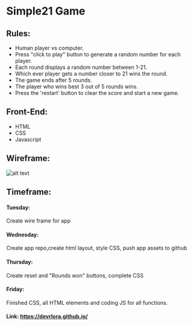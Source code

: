 # Simple21 Game

## Rules:
* Human player vs computer.
* Press "click to play" button to generate a random number for each player.
* Each round displays a random number between 1-21.
* Which ever player gets a number closer to 21 wins the round.
* The game ends after 5 rounds.
* The player who wins best 3 out of 5 rounds wins.
* Press the 'restart' button to clear the score and start a new game.

## Front-End:
* HTML
* CSS
* Javascript


## Wireframe:

![alt text](https://github.com/devrlora/simple21.github/blob/master/assets/game_wireframe.png "Logo Title Text 1")


## Timeframe:
#### Tuesday: 
Create wire frame for app
#### Wednesday: 
Create app repo,create html layout, style CSS, push app assets to github
#### Thursday:
Create reset and "Rounds won" buttons, complete CSS
#### Friday:
Finished CSS, all HTML elements and coding JS for all functions.


#### Link: https://devrlora.github.io/